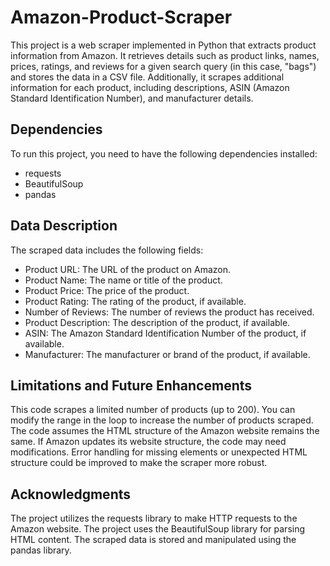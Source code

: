 # Amazon-Product-Scraper
This project is a web scraper implemented in Python that extracts product information from Amazon. It retrieves details such as product links, names, prices, ratings, and reviews for a given search query (in this case, "bags") and stores the data in a CSV file. Additionally, it scrapes additional information for each product, including descriptions, ASIN (Amazon Standard Identification Number), and manufacturer details.

## Dependencies
To run this project, you need to have the following dependencies installed:
- requests
- BeautifulSoup
- pandas

## Data Description
The scraped data includes the following fields:

- Product URL: The URL of the product on Amazon.
- Product Name: The name or title of the product.
- Product Price: The price of the product.
- Product Rating: The rating of the product, if available.
- Number of Reviews: The number of reviews the product has received.
- Product Description: The description of the product, if available.
- ASIN: The Amazon Standard Identification Number of the product, if available.
- Manufacturer: The manufacturer or brand of the product, if available.

## Limitations and Future Enhancements
This code scrapes a limited number of products (up to 200). You can modify the range in the loop to increase the number of products scraped.
The code assumes the HTML structure of the Amazon website remains the same. If Amazon updates its website structure, the code may need modifications.
Error handling for missing elements or unexpected HTML structure could be improved to make the scraper more robust.

## Acknowledgments
The project utilizes the requests library to make HTTP requests to the Amazon website.
The project uses the BeautifulSoup library for parsing HTML content.
The scraped data is stored and manipulated using the pandas library.
